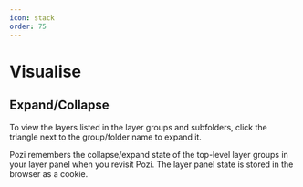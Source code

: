 ```yaml
---
icon: stack
order: 75
---
```


# Visualise

## Expand/Collapse

To view the layers listed in the layer groups and subfolders, click the triangle next to the group/folder name to expand it.

Pozi remembers the collapse/expand state of the top-level layer groups in your layer panel when you revisit Pozi. The layer panel state is stored in the browser as a cookie. 
